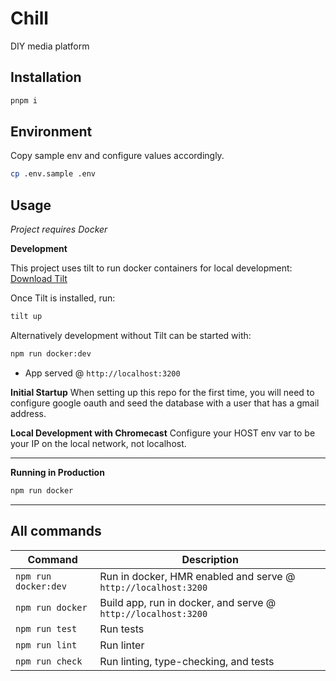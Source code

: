 # Chill

DIY media platform

## Installation

```bash
pnpm i
```

## Environment

Copy sample env and configure values accordingly.

```bash
cp .env.sample .env
```

## Usage

_Project requires Docker_

**Development**

This project uses tilt to run docker containers for local development:
[Download Tilt](https://docs.tilt.dev/install.html)

Once Tilt is installed, run:

```bash
tilt up
```

Alternatively development without Tilt can be started with:

```bash
npm run docker:dev
```

- App served @ `http://localhost:3200`

**Initial Startup**
When setting up this repo for the first time, you will need to configure google oauth and seed the database with a user that has a gmail address.

**Local Development with Chromecast**
Configure your HOST env var to be your IP on the local network, not localhost.

---

**Running in Production**

```bash
npm run docker
```

---

## All commands

| Command              | Description                                                    |
| -------------------- | -------------------------------------------------------------- |
| `npm run docker:dev` | Run in docker, HMR enabled and serve @ `http://localhost:3200` |
| `npm run docker`     | Build app, run in docker, and serve @ `http://localhost:3200`  |
| `npm run test`       | Run tests                                                      |
| `npm run lint`       | Run linter                                                     |
| `npm run check`      | Run linting, type-checking, and tests                          |
